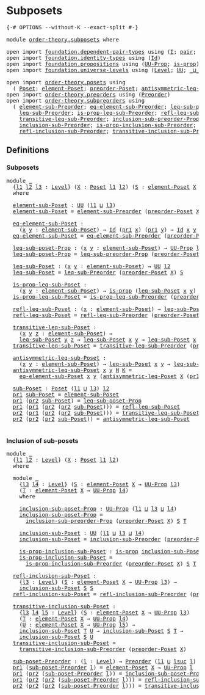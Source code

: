 # Subposets

<pre class="Agda"><a id="22" class="Symbol">{-#</a> <a id="26" class="Keyword">OPTIONS</a> <a id="34" class="Pragma">--without-K</a> <a id="46" class="Pragma">--exact-split</a> <a id="60" class="Symbol">#-}</a>

<a id="65" class="Keyword">module</a> <a id="72" href="order-theory.subposets.html" class="Module">order-theory.subposets</a> <a id="95" class="Keyword">where</a>

<a id="102" class="Keyword">open</a> <a id="107" class="Keyword">import</a> <a id="114" href="foundation.dependent-pair-types.html" class="Module">foundation.dependent-pair-types</a> <a id="146" class="Keyword">using</a> <a id="152" class="Symbol">(</a><a id="153" href="foundation-core.dependent-pair-types.html#515" class="Record">Σ</a><a id="154" class="Symbol">;</a> <a id="156" href="foundation-core.dependent-pair-types.html#588" class="InductiveConstructor">pair</a><a id="160" class="Symbol">;</a> <a id="162" href="foundation-core.dependent-pair-types.html#605" class="Field">pr1</a><a id="165" class="Symbol">;</a> <a id="167" href="foundation-core.dependent-pair-types.html#617" class="Field">pr2</a><a id="170" class="Symbol">)</a>
<a id="172" class="Keyword">open</a> <a id="177" class="Keyword">import</a> <a id="184" href="foundation.identity-types.html" class="Module">foundation.identity-types</a> <a id="210" class="Keyword">using</a> <a id="216" class="Symbol">(</a><a id="217" href="foundation-core.identity-types.html#1767" class="Datatype">Id</a><a id="219" class="Symbol">)</a>
<a id="221" class="Keyword">open</a> <a id="226" class="Keyword">import</a> <a id="233" href="foundation.propositions.html" class="Module">foundation.propositions</a> <a id="257" class="Keyword">using</a> <a id="263" class="Symbol">(</a><a id="264" href="foundation-core.propositions.html#1393" class="Function">UU-Prop</a><a id="271" class="Symbol">;</a> <a id="273" href="foundation-core.propositions.html#1309" class="Function">is-prop</a><a id="280" class="Symbol">)</a>
<a id="282" class="Keyword">open</a> <a id="287" class="Keyword">import</a> <a id="294" href="foundation.universe-levels.html" class="Module">foundation.universe-levels</a> <a id="321" class="Keyword">using</a> <a id="327" class="Symbol">(</a><a id="328" href="Agda.Primitive.html#597" class="Postulate">Level</a><a id="333" class="Symbol">;</a> <a id="335" href="foundation-core.universe-levels.html#235" class="Primitive">UU</a><a id="337" class="Symbol">;</a> <a id="339" href="Agda.Primitive.html#810" class="Primitive Operator">_⊔_</a><a id="342" class="Symbol">;</a> <a id="344" href="Agda.Primitive.html#780" class="Primitive">lsuc</a><a id="348" class="Symbol">)</a>

<a id="351" class="Keyword">open</a> <a id="356" class="Keyword">import</a> <a id="363" href="order-theory.posets.html" class="Module">order-theory.posets</a> <a id="383" class="Keyword">using</a>
  <a id="391" class="Symbol">(</a> <a id="393" href="order-theory.posets.html#731" class="Function">Poset</a><a id="398" class="Symbol">;</a> <a id="400" href="order-theory.posets.html#1145" class="Function">element-Poset</a><a id="413" class="Symbol">;</a> <a id="415" href="order-theory.posets.html#1761" class="Function">preorder-Poset</a><a id="429" class="Symbol">;</a> <a id="431" href="order-theory.posets.html#1983" class="Function">antisymmetric-leq-Poset</a><a id="454" class="Symbol">)</a>
<a id="456" class="Keyword">open</a> <a id="461" class="Keyword">import</a> <a id="468" href="order-theory.preorders.html" class="Module">order-theory.preorders</a> <a id="491" class="Keyword">using</a> <a id="497" class="Symbol">(</a><a id="498" href="order-theory.preorders.html#531" class="Function">Preorder</a><a id="506" class="Symbol">)</a>
<a id="508" class="Keyword">open</a> <a id="513" class="Keyword">import</a> <a id="520" href="order-theory.subpreorders.html" class="Module">order-theory.subpreorders</a> <a id="546" class="Keyword">using</a>
  <a id="554" class="Symbol">(</a> <a id="556" href="order-theory.subpreorders.html#808" class="Function">element-sub-Preorder</a><a id="576" class="Symbol">;</a> <a id="578" href="order-theory.subpreorders.html#887" class="Function">eq-element-sub-Preorder</a><a id="601" class="Symbol">;</a> <a id="603" href="order-theory.subpreorders.html#1024" class="Function">leq-sub-preorder-Prop</a><a id="624" class="Symbol">;</a>
    <a id="630" href="order-theory.subpreorders.html#1159" class="Function">leq-sub-Preorder</a><a id="646" class="Symbol">;</a> <a id="648" href="order-theory.subpreorders.html#1281" class="Function">is-prop-leq-sub-Preorder</a><a id="672" class="Symbol">;</a> <a id="674" href="order-theory.subpreorders.html#1460" class="Function">refl-leq-sub-Preorder</a><a id="695" class="Symbol">;</a>
    <a id="701" href="order-theory.subpreorders.html#1593" class="Function">transitive-leq-sub-Preorder</a><a id="728" class="Symbol">;</a> <a id="730" href="order-theory.subpreorders.html#2302" class="Function">inclusion-sub-preorder-Prop</a><a id="757" class="Symbol">;</a>
    <a id="763" href="order-theory.subpreorders.html#2457" class="Function">inclusion-sub-Preorder</a><a id="785" class="Symbol">;</a> <a id="787" href="order-theory.subpreorders.html#2572" class="Function">is-prop-inclusion-sub-Preorder</a><a id="817" class="Symbol">;</a>
    <a id="823" href="order-theory.subpreorders.html#2728" class="Function">refl-inclusion-sub-Preorder</a><a id="850" class="Symbol">;</a> <a id="852" href="order-theory.subpreorders.html#2888" class="Function">transitive-inclusion-sub-Preorder</a><a id="885" class="Symbol">)</a>
</pre>
## Definitions

### Subposets

<pre class="Agda">
<a id="932" class="Keyword">module</a> <a id="939" href="order-theory.subposets.html#939" class="Module">_</a>
  <a id="943" class="Symbol">{</a><a id="944" href="order-theory.subposets.html#944" class="Bound">l1</a> <a id="947" href="order-theory.subposets.html#947" class="Bound">l2</a> <a id="950" href="order-theory.subposets.html#950" class="Bound">l3</a> <a id="953" class="Symbol">:</a> <a id="955" href="Agda.Primitive.html#597" class="Postulate">Level</a><a id="960" class="Symbol">}</a> <a id="962" class="Symbol">(</a><a id="963" href="order-theory.subposets.html#963" class="Bound">X</a> <a id="965" class="Symbol">:</a> <a id="967" href="order-theory.posets.html#731" class="Function">Poset</a> <a id="973" href="order-theory.subposets.html#944" class="Bound">l1</a> <a id="976" href="order-theory.subposets.html#947" class="Bound">l2</a><a id="978" class="Symbol">)</a> <a id="980" class="Symbol">(</a><a id="981" href="order-theory.subposets.html#981" class="Bound">S</a> <a id="983" class="Symbol">:</a> <a id="985" href="order-theory.posets.html#1145" class="Function">element-Poset</a> <a id="999" href="order-theory.subposets.html#963" class="Bound">X</a> <a id="1001" class="Symbol">→</a> <a id="1003" href="foundation-core.propositions.html#1393" class="Function">UU-Prop</a> <a id="1011" href="order-theory.subposets.html#950" class="Bound">l3</a><a id="1013" class="Symbol">)</a>
  <a id="1017" class="Keyword">where</a>

  <a id="1026" href="order-theory.subposets.html#1026" class="Function">element-sub-Poset</a> <a id="1044" class="Symbol">:</a> <a id="1046" href="foundation-core.universe-levels.html#235" class="Primitive">UU</a> <a id="1049" class="Symbol">(</a><a id="1050" href="order-theory.subposets.html#944" class="Bound">l1</a> <a id="1053" href="Agda.Primitive.html#810" class="Primitive Operator">⊔</a> <a id="1055" href="order-theory.subposets.html#950" class="Bound">l3</a><a id="1057" class="Symbol">)</a>
  <a id="1061" href="order-theory.subposets.html#1026" class="Function">element-sub-Poset</a> <a id="1079" class="Symbol">=</a> <a id="1081" href="order-theory.subpreorders.html#808" class="Function">element-sub-Preorder</a> <a id="1102" class="Symbol">(</a><a id="1103" href="order-theory.posets.html#1761" class="Function">preorder-Poset</a> <a id="1118" href="order-theory.subposets.html#963" class="Bound">X</a><a id="1119" class="Symbol">)</a> <a id="1121" href="order-theory.subposets.html#981" class="Bound">S</a>

  <a id="1126" href="order-theory.subposets.html#1126" class="Function">eq-element-sub-Poset</a> <a id="1147" class="Symbol">:</a>
    <a id="1153" class="Symbol">(</a><a id="1154" href="order-theory.subposets.html#1154" class="Bound">x</a> <a id="1156" href="order-theory.subposets.html#1156" class="Bound">y</a> <a id="1158" class="Symbol">:</a> <a id="1160" href="order-theory.subposets.html#1026" class="Function">element-sub-Poset</a><a id="1177" class="Symbol">)</a> <a id="1179" class="Symbol">→</a> <a id="1181" href="foundation-core.identity-types.html#1767" class="Datatype">Id</a> <a id="1184" class="Symbol">(</a><a id="1185" href="foundation-core.dependent-pair-types.html#605" class="Field">pr1</a> <a id="1189" href="order-theory.subposets.html#1154" class="Bound">x</a><a id="1190" class="Symbol">)</a> <a id="1192" class="Symbol">(</a><a id="1193" href="foundation-core.dependent-pair-types.html#605" class="Field">pr1</a> <a id="1197" href="order-theory.subposets.html#1156" class="Bound">y</a><a id="1198" class="Symbol">)</a> <a id="1200" class="Symbol">→</a> <a id="1202" href="foundation-core.identity-types.html#1767" class="Datatype">Id</a> <a id="1205" href="order-theory.subposets.html#1154" class="Bound">x</a> <a id="1207" href="order-theory.subposets.html#1156" class="Bound">y</a>
  <a id="1211" href="order-theory.subposets.html#1126" class="Function">eq-element-sub-Poset</a> <a id="1232" class="Symbol">=</a> <a id="1234" href="order-theory.subpreorders.html#887" class="Function">eq-element-sub-Preorder</a> <a id="1258" class="Symbol">(</a><a id="1259" href="order-theory.posets.html#1761" class="Function">preorder-Poset</a> <a id="1274" href="order-theory.subposets.html#963" class="Bound">X</a><a id="1275" class="Symbol">)</a> <a id="1277" href="order-theory.subposets.html#981" class="Bound">S</a>

  <a id="1282" href="order-theory.subposets.html#1282" class="Function">leq-sub-poset-Prop</a> <a id="1301" class="Symbol">:</a> <a id="1303" class="Symbol">(</a><a id="1304" href="order-theory.subposets.html#1304" class="Bound">x</a> <a id="1306" href="order-theory.subposets.html#1306" class="Bound">y</a> <a id="1308" class="Symbol">:</a> <a id="1310" href="order-theory.subposets.html#1026" class="Function">element-sub-Poset</a><a id="1327" class="Symbol">)</a> <a id="1329" class="Symbol">→</a> <a id="1331" href="foundation-core.propositions.html#1393" class="Function">UU-Prop</a> <a id="1339" href="order-theory.subposets.html#947" class="Bound">l2</a>
  <a id="1344" href="order-theory.subposets.html#1282" class="Function">leq-sub-poset-Prop</a> <a id="1363" class="Symbol">=</a> <a id="1365" href="order-theory.subpreorders.html#1024" class="Function">leq-sub-preorder-Prop</a> <a id="1387" class="Symbol">(</a><a id="1388" href="order-theory.posets.html#1761" class="Function">preorder-Poset</a> <a id="1403" href="order-theory.subposets.html#963" class="Bound">X</a><a id="1404" class="Symbol">)</a> <a id="1406" href="order-theory.subposets.html#981" class="Bound">S</a>

  <a id="1411" href="order-theory.subposets.html#1411" class="Function">leq-sub-Poset</a> <a id="1425" class="Symbol">:</a> <a id="1427" class="Symbol">(</a><a id="1428" href="order-theory.subposets.html#1428" class="Bound">x</a> <a id="1430" href="order-theory.subposets.html#1430" class="Bound">y</a> <a id="1432" class="Symbol">:</a> <a id="1434" href="order-theory.subposets.html#1026" class="Function">element-sub-Poset</a><a id="1451" class="Symbol">)</a> <a id="1453" class="Symbol">→</a> <a id="1455" href="foundation-core.universe-levels.html#235" class="Primitive">UU</a> <a id="1458" href="order-theory.subposets.html#947" class="Bound">l2</a>
  <a id="1463" href="order-theory.subposets.html#1411" class="Function">leq-sub-Poset</a> <a id="1477" class="Symbol">=</a> <a id="1479" href="order-theory.subpreorders.html#1159" class="Function">leq-sub-Preorder</a> <a id="1496" class="Symbol">(</a><a id="1497" href="order-theory.posets.html#1761" class="Function">preorder-Poset</a> <a id="1512" href="order-theory.subposets.html#963" class="Bound">X</a><a id="1513" class="Symbol">)</a> <a id="1515" href="order-theory.subposets.html#981" class="Bound">S</a>

  <a id="1520" href="order-theory.subposets.html#1520" class="Function">is-prop-leq-sub-Poset</a> <a id="1542" class="Symbol">:</a>
    <a id="1548" class="Symbol">(</a><a id="1549" href="order-theory.subposets.html#1549" class="Bound">x</a> <a id="1551" href="order-theory.subposets.html#1551" class="Bound">y</a> <a id="1553" class="Symbol">:</a> <a id="1555" href="order-theory.subposets.html#1026" class="Function">element-sub-Poset</a><a id="1572" class="Symbol">)</a> <a id="1574" class="Symbol">→</a> <a id="1576" href="foundation-core.propositions.html#1309" class="Function">is-prop</a> <a id="1584" class="Symbol">(</a><a id="1585" href="order-theory.subposets.html#1411" class="Function">leq-sub-Poset</a> <a id="1599" href="order-theory.subposets.html#1549" class="Bound">x</a> <a id="1601" href="order-theory.subposets.html#1551" class="Bound">y</a><a id="1602" class="Symbol">)</a>
  <a id="1606" href="order-theory.subposets.html#1520" class="Function">is-prop-leq-sub-Poset</a> <a id="1628" class="Symbol">=</a> <a id="1630" href="order-theory.subpreorders.html#1281" class="Function">is-prop-leq-sub-Preorder</a> <a id="1655" class="Symbol">(</a><a id="1656" href="order-theory.posets.html#1761" class="Function">preorder-Poset</a> <a id="1671" href="order-theory.subposets.html#963" class="Bound">X</a><a id="1672" class="Symbol">)</a> <a id="1674" href="order-theory.subposets.html#981" class="Bound">S</a>

  <a id="1679" href="order-theory.subposets.html#1679" class="Function">refl-leq-sub-Poset</a> <a id="1698" class="Symbol">:</a> <a id="1700" class="Symbol">(</a><a id="1701" href="order-theory.subposets.html#1701" class="Bound">x</a> <a id="1703" class="Symbol">:</a> <a id="1705" href="order-theory.subposets.html#1026" class="Function">element-sub-Poset</a><a id="1722" class="Symbol">)</a> <a id="1724" class="Symbol">→</a> <a id="1726" href="order-theory.subposets.html#1411" class="Function">leq-sub-Poset</a> <a id="1740" href="order-theory.subposets.html#1701" class="Bound">x</a> <a id="1742" href="order-theory.subposets.html#1701" class="Bound">x</a>
  <a id="1746" href="order-theory.subposets.html#1679" class="Function">refl-leq-sub-Poset</a> <a id="1765" class="Symbol">=</a> <a id="1767" href="order-theory.subpreorders.html#1460" class="Function">refl-leq-sub-Preorder</a> <a id="1789" class="Symbol">(</a><a id="1790" href="order-theory.posets.html#1761" class="Function">preorder-Poset</a> <a id="1805" href="order-theory.subposets.html#963" class="Bound">X</a><a id="1806" class="Symbol">)</a> <a id="1808" href="order-theory.subposets.html#981" class="Bound">S</a>

  <a id="1813" href="order-theory.subposets.html#1813" class="Function">transitive-leq-sub-Poset</a> <a id="1838" class="Symbol">:</a>
    <a id="1844" class="Symbol">(</a><a id="1845" href="order-theory.subposets.html#1845" class="Bound">x</a> <a id="1847" href="order-theory.subposets.html#1847" class="Bound">y</a> <a id="1849" href="order-theory.subposets.html#1849" class="Bound">z</a> <a id="1851" class="Symbol">:</a> <a id="1853" href="order-theory.subposets.html#1026" class="Function">element-sub-Poset</a><a id="1870" class="Symbol">)</a> <a id="1872" class="Symbol">→</a>
    <a id="1878" href="order-theory.subposets.html#1411" class="Function">leq-sub-Poset</a> <a id="1892" href="order-theory.subposets.html#1847" class="Bound">y</a> <a id="1894" href="order-theory.subposets.html#1849" class="Bound">z</a> <a id="1896" class="Symbol">→</a> <a id="1898" href="order-theory.subposets.html#1411" class="Function">leq-sub-Poset</a> <a id="1912" href="order-theory.subposets.html#1845" class="Bound">x</a> <a id="1914" href="order-theory.subposets.html#1847" class="Bound">y</a> <a id="1916" class="Symbol">→</a> <a id="1918" href="order-theory.subposets.html#1411" class="Function">leq-sub-Poset</a> <a id="1932" href="order-theory.subposets.html#1845" class="Bound">x</a> <a id="1934" href="order-theory.subposets.html#1849" class="Bound">z</a>
  <a id="1938" href="order-theory.subposets.html#1813" class="Function">transitive-leq-sub-Poset</a> <a id="1963" class="Symbol">=</a> <a id="1965" href="order-theory.subpreorders.html#1593" class="Function">transitive-leq-sub-Preorder</a> <a id="1993" class="Symbol">(</a><a id="1994" href="order-theory.posets.html#1761" class="Function">preorder-Poset</a> <a id="2009" href="order-theory.subposets.html#963" class="Bound">X</a><a id="2010" class="Symbol">)</a> <a id="2012" href="order-theory.subposets.html#981" class="Bound">S</a>

  <a id="2017" href="order-theory.subposets.html#2017" class="Function">antisymmetric-leq-sub-Poset</a> <a id="2045" class="Symbol">:</a>
    <a id="2051" class="Symbol">(</a><a id="2052" href="order-theory.subposets.html#2052" class="Bound">x</a> <a id="2054" href="order-theory.subposets.html#2054" class="Bound">y</a> <a id="2056" class="Symbol">:</a> <a id="2058" href="order-theory.subposets.html#1026" class="Function">element-sub-Poset</a><a id="2075" class="Symbol">)</a> <a id="2077" class="Symbol">→</a> <a id="2079" href="order-theory.subposets.html#1411" class="Function">leq-sub-Poset</a> <a id="2093" href="order-theory.subposets.html#2052" class="Bound">x</a> <a id="2095" href="order-theory.subposets.html#2054" class="Bound">y</a> <a id="2097" class="Symbol">→</a> <a id="2099" href="order-theory.subposets.html#1411" class="Function">leq-sub-Poset</a> <a id="2113" href="order-theory.subposets.html#2054" class="Bound">y</a> <a id="2115" href="order-theory.subposets.html#2052" class="Bound">x</a> <a id="2117" class="Symbol">→</a> <a id="2119" href="foundation-core.identity-types.html#1767" class="Datatype">Id</a> <a id="2122" href="order-theory.subposets.html#2052" class="Bound">x</a> <a id="2124" href="order-theory.subposets.html#2054" class="Bound">y</a>
  <a id="2128" href="order-theory.subposets.html#2017" class="Function">antisymmetric-leq-sub-Poset</a> <a id="2156" href="order-theory.subposets.html#2156" class="Bound">x</a> <a id="2158" href="order-theory.subposets.html#2158" class="Bound">y</a> <a id="2160" href="order-theory.subposets.html#2160" class="Bound">H</a> <a id="2162" href="order-theory.subposets.html#2162" class="Bound">K</a> <a id="2164" class="Symbol">=</a>
    <a id="2170" href="order-theory.subposets.html#1126" class="Function">eq-element-sub-Poset</a> <a id="2191" href="order-theory.subposets.html#2156" class="Bound">x</a> <a id="2193" href="order-theory.subposets.html#2158" class="Bound">y</a> <a id="2195" class="Symbol">(</a><a id="2196" href="order-theory.posets.html#1983" class="Function">antisymmetric-leq-Poset</a> <a id="2220" href="order-theory.subposets.html#963" class="Bound">X</a> <a id="2222" class="Symbol">(</a><a id="2223" href="foundation-core.dependent-pair-types.html#605" class="Field">pr1</a> <a id="2227" href="order-theory.subposets.html#2156" class="Bound">x</a><a id="2228" class="Symbol">)</a> <a id="2230" class="Symbol">(</a><a id="2231" href="foundation-core.dependent-pair-types.html#605" class="Field">pr1</a> <a id="2235" href="order-theory.subposets.html#2158" class="Bound">y</a><a id="2236" class="Symbol">)</a> <a id="2238" href="order-theory.subposets.html#2160" class="Bound">H</a> <a id="2240" href="order-theory.subposets.html#2162" class="Bound">K</a><a id="2241" class="Symbol">)</a>

  <a id="2246" href="order-theory.subposets.html#2246" class="Function">sub-Poset</a> <a id="2256" class="Symbol">:</a> <a id="2258" href="order-theory.posets.html#731" class="Function">Poset</a> <a id="2264" class="Symbol">(</a><a id="2265" href="order-theory.subposets.html#944" class="Bound">l1</a> <a id="2268" href="Agda.Primitive.html#810" class="Primitive Operator">⊔</a> <a id="2270" href="order-theory.subposets.html#950" class="Bound">l3</a><a id="2272" class="Symbol">)</a> <a id="2274" href="order-theory.subposets.html#947" class="Bound">l2</a>
  <a id="2279" href="foundation-core.dependent-pair-types.html#605" class="Field">pr1</a> <a id="2283" href="order-theory.subposets.html#2246" class="Function">sub-Poset</a> <a id="2293" class="Symbol">=</a> <a id="2295" href="order-theory.subposets.html#1026" class="Function">element-sub-Poset</a>
  <a id="2315" href="foundation-core.dependent-pair-types.html#605" class="Field">pr1</a> <a id="2319" class="Symbol">(</a><a id="2320" href="foundation-core.dependent-pair-types.html#617" class="Field">pr2</a> <a id="2324" href="order-theory.subposets.html#2246" class="Function">sub-Poset</a><a id="2333" class="Symbol">)</a> <a id="2335" class="Symbol">=</a> <a id="2337" href="order-theory.subposets.html#1282" class="Function">leq-sub-poset-Prop</a>
  <a id="2358" href="foundation-core.dependent-pair-types.html#605" class="Field">pr1</a> <a id="2362" class="Symbol">(</a><a id="2363" href="foundation-core.dependent-pair-types.html#605" class="Field">pr1</a> <a id="2367" class="Symbol">(</a><a id="2368" href="foundation-core.dependent-pair-types.html#617" class="Field">pr2</a> <a id="2372" class="Symbol">(</a><a id="2373" href="foundation-core.dependent-pair-types.html#617" class="Field">pr2</a> <a id="2377" href="order-theory.subposets.html#2246" class="Function">sub-Poset</a><a id="2386" class="Symbol">)))</a> <a id="2390" class="Symbol">=</a> <a id="2392" href="order-theory.subposets.html#1679" class="Function">refl-leq-sub-Poset</a>
  <a id="2413" href="foundation-core.dependent-pair-types.html#617" class="Field">pr2</a> <a id="2417" class="Symbol">(</a><a id="2418" href="foundation-core.dependent-pair-types.html#605" class="Field">pr1</a> <a id="2422" class="Symbol">(</a><a id="2423" href="foundation-core.dependent-pair-types.html#617" class="Field">pr2</a> <a id="2427" class="Symbol">(</a><a id="2428" href="foundation-core.dependent-pair-types.html#617" class="Field">pr2</a> <a id="2432" href="order-theory.subposets.html#2246" class="Function">sub-Poset</a><a id="2441" class="Symbol">)))</a> <a id="2445" class="Symbol">=</a> <a id="2447" href="order-theory.subposets.html#1813" class="Function">transitive-leq-sub-Poset</a>
  <a id="2474" href="foundation-core.dependent-pair-types.html#617" class="Field">pr2</a> <a id="2478" class="Symbol">(</a><a id="2479" href="foundation-core.dependent-pair-types.html#617" class="Field">pr2</a> <a id="2483" class="Symbol">(</a><a id="2484" href="foundation-core.dependent-pair-types.html#617" class="Field">pr2</a> <a id="2488" href="order-theory.subposets.html#2246" class="Function">sub-Poset</a><a id="2497" class="Symbol">))</a> <a id="2500" class="Symbol">=</a> <a id="2502" href="order-theory.subposets.html#2017" class="Function">antisymmetric-leq-sub-Poset</a>
  
</pre>
### Inclusion of sub-posets

<pre class="Agda"><a id="2575" class="Keyword">module</a> <a id="2582" href="order-theory.subposets.html#2582" class="Module">_</a>
  <a id="2586" class="Symbol">{</a><a id="2587" href="order-theory.subposets.html#2587" class="Bound">l1</a> <a id="2590" href="order-theory.subposets.html#2590" class="Bound">l2</a> <a id="2593" class="Symbol">:</a> <a id="2595" href="Agda.Primitive.html#597" class="Postulate">Level</a><a id="2600" class="Symbol">}</a> <a id="2602" class="Symbol">(</a><a id="2603" href="order-theory.subposets.html#2603" class="Bound">X</a> <a id="2605" class="Symbol">:</a> <a id="2607" href="order-theory.posets.html#731" class="Function">Poset</a> <a id="2613" href="order-theory.subposets.html#2587" class="Bound">l1</a> <a id="2616" href="order-theory.subposets.html#2590" class="Bound">l2</a><a id="2618" class="Symbol">)</a>
  <a id="2622" class="Keyword">where</a>

  <a id="2631" class="Keyword">module</a> <a id="2638" href="order-theory.subposets.html#2638" class="Module">_</a>
    <a id="2644" class="Symbol">{</a><a id="2645" href="order-theory.subposets.html#2645" class="Bound">l3</a> <a id="2648" href="order-theory.subposets.html#2648" class="Bound">l4</a> <a id="2651" class="Symbol">:</a> <a id="2653" href="Agda.Primitive.html#597" class="Postulate">Level</a><a id="2658" class="Symbol">}</a> <a id="2660" class="Symbol">(</a><a id="2661" href="order-theory.subposets.html#2661" class="Bound">S</a> <a id="2663" class="Symbol">:</a> <a id="2665" href="order-theory.posets.html#1145" class="Function">element-Poset</a> <a id="2679" href="order-theory.subposets.html#2603" class="Bound">X</a> <a id="2681" class="Symbol">→</a> <a id="2683" href="foundation-core.propositions.html#1393" class="Function">UU-Prop</a> <a id="2691" href="order-theory.subposets.html#2645" class="Bound">l3</a><a id="2693" class="Symbol">)</a>
    <a id="2699" class="Symbol">(</a><a id="2700" href="order-theory.subposets.html#2700" class="Bound">T</a> <a id="2702" class="Symbol">:</a> <a id="2704" href="order-theory.posets.html#1145" class="Function">element-Poset</a> <a id="2718" href="order-theory.subposets.html#2603" class="Bound">X</a> <a id="2720" class="Symbol">→</a> <a id="2722" href="foundation-core.propositions.html#1393" class="Function">UU-Prop</a> <a id="2730" href="order-theory.subposets.html#2648" class="Bound">l4</a><a id="2732" class="Symbol">)</a>
    <a id="2738" class="Keyword">where</a>
    
    <a id="2753" href="order-theory.subposets.html#2753" class="Function">inclusion-sub-poset-Prop</a> <a id="2778" class="Symbol">:</a> <a id="2780" href="foundation-core.propositions.html#1393" class="Function">UU-Prop</a> <a id="2788" class="Symbol">(</a><a id="2789" href="order-theory.subposets.html#2587" class="Bound">l1</a> <a id="2792" href="Agda.Primitive.html#810" class="Primitive Operator">⊔</a> <a id="2794" href="order-theory.subposets.html#2645" class="Bound">l3</a> <a id="2797" href="Agda.Primitive.html#810" class="Primitive Operator">⊔</a> <a id="2799" href="order-theory.subposets.html#2648" class="Bound">l4</a><a id="2801" class="Symbol">)</a>
    <a id="2807" href="order-theory.subposets.html#2753" class="Function">inclusion-sub-poset-Prop</a> <a id="2832" class="Symbol">=</a>
      <a id="2840" href="order-theory.subpreorders.html#2302" class="Function">inclusion-sub-preorder-Prop</a> <a id="2868" class="Symbol">(</a><a id="2869" href="order-theory.posets.html#1761" class="Function">preorder-Poset</a> <a id="2884" href="order-theory.subposets.html#2603" class="Bound">X</a><a id="2885" class="Symbol">)</a> <a id="2887" href="order-theory.subposets.html#2661" class="Bound">S</a> <a id="2889" href="order-theory.subposets.html#2700" class="Bound">T</a>

    <a id="2896" href="order-theory.subposets.html#2896" class="Function">inclusion-sub-Poset</a> <a id="2916" class="Symbol">:</a> <a id="2918" href="foundation-core.universe-levels.html#235" class="Primitive">UU</a> <a id="2921" class="Symbol">(</a><a id="2922" href="order-theory.subposets.html#2587" class="Bound">l1</a> <a id="2925" href="Agda.Primitive.html#810" class="Primitive Operator">⊔</a> <a id="2927" href="order-theory.subposets.html#2645" class="Bound">l3</a> <a id="2930" href="Agda.Primitive.html#810" class="Primitive Operator">⊔</a> <a id="2932" href="order-theory.subposets.html#2648" class="Bound">l4</a><a id="2934" class="Symbol">)</a>
    <a id="2940" href="order-theory.subposets.html#2896" class="Function">inclusion-sub-Poset</a> <a id="2960" class="Symbol">=</a> <a id="2962" href="order-theory.subpreorders.html#2457" class="Function">inclusion-sub-Preorder</a> <a id="2985" class="Symbol">(</a><a id="2986" href="order-theory.posets.html#1761" class="Function">preorder-Poset</a> <a id="3001" href="order-theory.subposets.html#2603" class="Bound">X</a><a id="3002" class="Symbol">)</a> <a id="3004" href="order-theory.subposets.html#2661" class="Bound">S</a> <a id="3006" href="order-theory.subposets.html#2700" class="Bound">T</a>

    <a id="3013" href="order-theory.subposets.html#3013" class="Function">is-prop-inclusion-sub-Poset</a> <a id="3041" class="Symbol">:</a> <a id="3043" href="foundation-core.propositions.html#1309" class="Function">is-prop</a> <a id="3051" href="order-theory.subposets.html#2896" class="Function">inclusion-sub-Poset</a>
    <a id="3075" href="order-theory.subposets.html#3013" class="Function">is-prop-inclusion-sub-Poset</a> <a id="3103" class="Symbol">=</a>
      <a id="3111" href="order-theory.subpreorders.html#2572" class="Function">is-prop-inclusion-sub-Preorder</a> <a id="3142" class="Symbol">(</a><a id="3143" href="order-theory.posets.html#1761" class="Function">preorder-Poset</a> <a id="3158" href="order-theory.subposets.html#2603" class="Bound">X</a><a id="3159" class="Symbol">)</a> <a id="3161" href="order-theory.subposets.html#2661" class="Bound">S</a> <a id="3163" href="order-theory.subposets.html#2700" class="Bound">T</a>

  <a id="3168" href="order-theory.subposets.html#3168" class="Function">refl-inclusion-sub-Poset</a> <a id="3193" class="Symbol">:</a>
    <a id="3199" class="Symbol">{</a><a id="3200" href="order-theory.subposets.html#3200" class="Bound">l3</a> <a id="3203" class="Symbol">:</a> <a id="3205" href="Agda.Primitive.html#597" class="Postulate">Level</a><a id="3210" class="Symbol">}</a> <a id="3212" class="Symbol">(</a><a id="3213" href="order-theory.subposets.html#3213" class="Bound">S</a> <a id="3215" class="Symbol">:</a> <a id="3217" href="order-theory.posets.html#1145" class="Function">element-Poset</a> <a id="3231" href="order-theory.subposets.html#2603" class="Bound">X</a> <a id="3233" class="Symbol">→</a> <a id="3235" href="foundation-core.propositions.html#1393" class="Function">UU-Prop</a> <a id="3243" href="order-theory.subposets.html#3200" class="Bound">l3</a><a id="3245" class="Symbol">)</a> <a id="3247" class="Symbol">→</a>
    <a id="3253" href="order-theory.subposets.html#2896" class="Function">inclusion-sub-Poset</a> <a id="3273" href="order-theory.subposets.html#3213" class="Bound">S</a> <a id="3275" href="order-theory.subposets.html#3213" class="Bound">S</a>
  <a id="3279" href="order-theory.subposets.html#3168" class="Function">refl-inclusion-sub-Poset</a> <a id="3304" class="Symbol">=</a> <a id="3306" href="order-theory.subpreorders.html#2728" class="Function">refl-inclusion-sub-Preorder</a> <a id="3334" class="Symbol">(</a><a id="3335" href="order-theory.posets.html#1761" class="Function">preorder-Poset</a> <a id="3350" href="order-theory.subposets.html#2603" class="Bound">X</a><a id="3351" class="Symbol">)</a>

  <a id="3356" href="order-theory.subposets.html#3356" class="Function">transitive-inclusion-sub-Poset</a> <a id="3387" class="Symbol">:</a>
    <a id="3393" class="Symbol">{</a><a id="3394" href="order-theory.subposets.html#3394" class="Bound">l3</a> <a id="3397" href="order-theory.subposets.html#3397" class="Bound">l4</a> <a id="3400" href="order-theory.subposets.html#3400" class="Bound">l5</a> <a id="3403" class="Symbol">:</a> <a id="3405" href="Agda.Primitive.html#597" class="Postulate">Level</a><a id="3410" class="Symbol">}</a> <a id="3412" class="Symbol">(</a><a id="3413" href="order-theory.subposets.html#3413" class="Bound">S</a> <a id="3415" class="Symbol">:</a> <a id="3417" href="order-theory.posets.html#1145" class="Function">element-Poset</a> <a id="3431" href="order-theory.subposets.html#2603" class="Bound">X</a> <a id="3433" class="Symbol">→</a> <a id="3435" href="foundation-core.propositions.html#1393" class="Function">UU-Prop</a> <a id="3443" href="order-theory.subposets.html#3394" class="Bound">l3</a><a id="3445" class="Symbol">)</a>
    <a id="3451" class="Symbol">(</a><a id="3452" href="order-theory.subposets.html#3452" class="Bound">T</a> <a id="3454" class="Symbol">:</a> <a id="3456" href="order-theory.posets.html#1145" class="Function">element-Poset</a> <a id="3470" href="order-theory.subposets.html#2603" class="Bound">X</a> <a id="3472" class="Symbol">→</a> <a id="3474" href="foundation-core.propositions.html#1393" class="Function">UU-Prop</a> <a id="3482" href="order-theory.subposets.html#3397" class="Bound">l4</a><a id="3484" class="Symbol">)</a>
    <a id="3490" class="Symbol">(</a><a id="3491" href="order-theory.subposets.html#3491" class="Bound">U</a> <a id="3493" class="Symbol">:</a> <a id="3495" href="order-theory.posets.html#1145" class="Function">element-Poset</a> <a id="3509" href="order-theory.subposets.html#2603" class="Bound">X</a> <a id="3511" class="Symbol">→</a> <a id="3513" href="foundation-core.propositions.html#1393" class="Function">UU-Prop</a> <a id="3521" href="order-theory.subposets.html#3400" class="Bound">l5</a><a id="3523" class="Symbol">)</a> <a id="3525" class="Symbol">→</a>
    <a id="3531" href="order-theory.subposets.html#2896" class="Function">inclusion-sub-Poset</a> <a id="3551" href="order-theory.subposets.html#3452" class="Bound">T</a> <a id="3553" href="order-theory.subposets.html#3491" class="Bound">U</a> <a id="3555" class="Symbol">→</a> <a id="3557" href="order-theory.subposets.html#2896" class="Function">inclusion-sub-Poset</a> <a id="3577" href="order-theory.subposets.html#3413" class="Bound">S</a> <a id="3579" href="order-theory.subposets.html#3452" class="Bound">T</a> <a id="3581" class="Symbol">→</a>
    <a id="3587" href="order-theory.subposets.html#2896" class="Function">inclusion-sub-Poset</a> <a id="3607" href="order-theory.subposets.html#3413" class="Bound">S</a> <a id="3609" href="order-theory.subposets.html#3491" class="Bound">U</a>
  <a id="3613" href="order-theory.subposets.html#3356" class="Function">transitive-inclusion-sub-Poset</a> <a id="3644" class="Symbol">=</a>
    <a id="3650" href="order-theory.subpreorders.html#2888" class="Function">transitive-inclusion-sub-Preorder</a> <a id="3684" class="Symbol">(</a><a id="3685" href="order-theory.posets.html#1761" class="Function">preorder-Poset</a> <a id="3700" href="order-theory.subposets.html#2603" class="Bound">X</a><a id="3701" class="Symbol">)</a> 

  <a id="3707" href="order-theory.subposets.html#3707" class="Function">sub-poset-Preorder</a> <a id="3726" class="Symbol">:</a> <a id="3728" class="Symbol">(</a><a id="3729" href="order-theory.subposets.html#3729" class="Bound">l</a> <a id="3731" class="Symbol">:</a> <a id="3733" href="Agda.Primitive.html#597" class="Postulate">Level</a><a id="3738" class="Symbol">)</a> <a id="3740" class="Symbol">→</a> <a id="3742" href="order-theory.preorders.html#531" class="Function">Preorder</a> <a id="3751" class="Symbol">(</a><a id="3752" href="order-theory.subposets.html#2587" class="Bound">l1</a> <a id="3755" href="Agda.Primitive.html#810" class="Primitive Operator">⊔</a> <a id="3757" href="Agda.Primitive.html#780" class="Primitive">lsuc</a> <a id="3762" href="order-theory.subposets.html#3729" class="Bound">l</a><a id="3763" class="Symbol">)</a> <a id="3765" class="Symbol">(</a><a id="3766" href="order-theory.subposets.html#2587" class="Bound">l1</a> <a id="3769" href="Agda.Primitive.html#810" class="Primitive Operator">⊔</a> <a id="3771" href="order-theory.subposets.html#3729" class="Bound">l</a><a id="3772" class="Symbol">)</a>
  <a id="3776" href="foundation-core.dependent-pair-types.html#605" class="Field">pr1</a> <a id="3780" class="Symbol">(</a><a id="3781" href="order-theory.subposets.html#3707" class="Function">sub-poset-Preorder</a> <a id="3800" href="order-theory.subposets.html#3800" class="Bound">l</a><a id="3801" class="Symbol">)</a> <a id="3803" class="Symbol">=</a> <a id="3805" href="order-theory.posets.html#1145" class="Function">element-Poset</a> <a id="3819" href="order-theory.subposets.html#2603" class="Bound">X</a> <a id="3821" class="Symbol">→</a> <a id="3823" href="foundation-core.propositions.html#1393" class="Function">UU-Prop</a> <a id="3831" href="order-theory.subposets.html#3800" class="Bound">l</a>
  <a id="3835" href="foundation-core.dependent-pair-types.html#605" class="Field">pr1</a> <a id="3839" class="Symbol">(</a><a id="3840" href="foundation-core.dependent-pair-types.html#617" class="Field">pr2</a> <a id="3844" class="Symbol">(</a><a id="3845" href="order-theory.subposets.html#3707" class="Function">sub-poset-Preorder</a> <a id="3864" href="order-theory.subposets.html#3864" class="Bound">l</a><a id="3865" class="Symbol">))</a> <a id="3868" class="Symbol">=</a> <a id="3870" href="order-theory.subposets.html#2753" class="Function">inclusion-sub-poset-Prop</a>
  <a id="3897" href="foundation-core.dependent-pair-types.html#605" class="Field">pr1</a> <a id="3901" class="Symbol">(</a><a id="3902" href="foundation-core.dependent-pair-types.html#617" class="Field">pr2</a> <a id="3906" class="Symbol">(</a><a id="3907" href="foundation-core.dependent-pair-types.html#617" class="Field">pr2</a> <a id="3911" class="Symbol">(</a><a id="3912" href="order-theory.subposets.html#3707" class="Function">sub-poset-Preorder</a> <a id="3931" href="order-theory.subposets.html#3931" class="Bound">l</a><a id="3932" class="Symbol">)))</a> <a id="3936" class="Symbol">=</a> <a id="3938" href="order-theory.subposets.html#3168" class="Function">refl-inclusion-sub-Poset</a>
  <a id="3965" href="foundation-core.dependent-pair-types.html#617" class="Field">pr2</a> <a id="3969" class="Symbol">(</a><a id="3970" href="foundation-core.dependent-pair-types.html#617" class="Field">pr2</a> <a id="3974" class="Symbol">(</a><a id="3975" href="foundation-core.dependent-pair-types.html#617" class="Field">pr2</a> <a id="3979" class="Symbol">(</a><a id="3980" href="order-theory.subposets.html#3707" class="Function">sub-poset-Preorder</a> <a id="3999" href="order-theory.subposets.html#3999" class="Bound">l</a><a id="4000" class="Symbol">)))</a> <a id="4004" class="Symbol">=</a> <a id="4006" href="order-theory.subposets.html#3356" class="Function">transitive-inclusion-sub-Poset</a>
</pre>